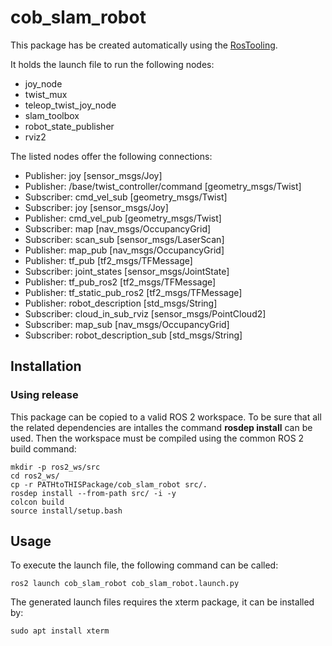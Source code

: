 # cob_slam_robot

This package has be created automatically using the [RosTooling](https://github.com/ipa320/RosTooling).


It holds the launch file to run the following nodes:
- joy_node
- twist_mux
- teleop_twist_joy_node
- slam_toolbox
- robot_state_publisher
- rviz2

The listed nodes offer the following connections:
- Publisher: joy [sensor_msgs/Joy]
- Publisher: /base/twist_controller/command [geometry_msgs/Twist]
- Subscriber: cmd_vel_sub [geometry_msgs/Twist]
- Subscriber: joy [sensor_msgs/Joy]
- Publisher: cmd_vel_pub [geometry_msgs/Twist]
- Subscriber: map [nav_msgs/OccupancyGrid]
- Subscriber: scan_sub [sensor_msgs/LaserScan]
- Publisher: map_pub [nav_msgs/OccupancyGrid]
- Publisher: tf_pub [tf2_msgs/TFMessage]
- Subscriber: joint_states [sensor_msgs/JointState]
- Publisher: tf_pub_ros2 [tf2_msgs/TFMessage]
- Publisher: tf_static_pub_ros2 [tf2_msgs/TFMessage]
- Publisher: robot_description [std_msgs/String]
- Subscriber: cloud_in_sub_rviz [sensor_msgs/PointCloud2]
- Subscriber: map_sub [nav_msgs/OccupancyGrid]
- Subscriber: robot_description_sub [std_msgs/String]

## Installation

### Using release

This package can be copied to a valid ROS 2 workspace. To be sure that all the related dependencies are intalles the command **rosdep install** can be used.
Then the workspace must be compiled using the common ROS 2 build command:

```
mkdir -p ros2_ws/src
cd ros2_ws/
cp -r PATHtoTHISPackage/cob_slam_robot src/.
rosdep install --from-path src/ -i -y
colcon build
source install/setup.bash
```



## Usage


To execute the launch file, the following command can be called:

```
ros2 launch cob_slam_robot cob_slam_robot.launch.py 
```

The generated launch files requires the xterm package, it can be installed by:

```
sudo apt install xterm
```



